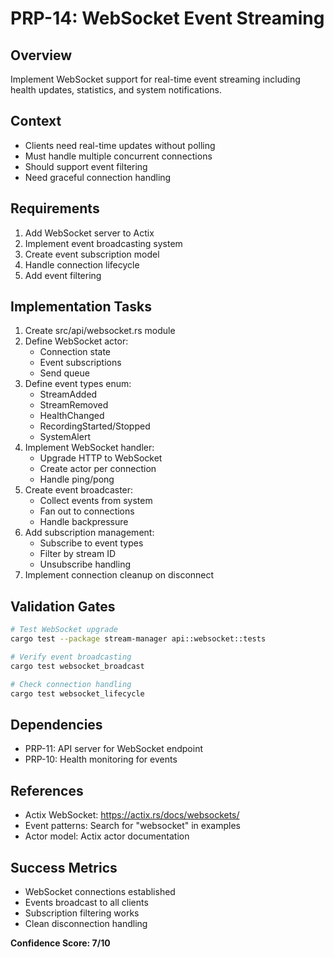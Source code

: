 # PRP-14: WebSocket Event Streaming

## Overview
Implement WebSocket support for real-time event streaming including health updates, statistics, and system notifications.

## Context
- Clients need real-time updates without polling
- Must handle multiple concurrent connections
- Should support event filtering
- Need graceful connection handling

## Requirements
1. Add WebSocket server to Actix
2. Implement event broadcasting system
3. Create event subscription model
4. Handle connection lifecycle
5. Add event filtering

## Implementation Tasks
1. Create src/api/websocket.rs module
2. Define WebSocket actor:
   - Connection state
   - Event subscriptions
   - Send queue
3. Define event types enum:
   - StreamAdded
   - StreamRemoved
   - HealthChanged
   - RecordingStarted/Stopped
   - SystemAlert
4. Implement WebSocket handler:
   - Upgrade HTTP to WebSocket
   - Create actor per connection
   - Handle ping/pong
5. Create event broadcaster:
   - Collect events from system
   - Fan out to connections
   - Handle backpressure
6. Add subscription management:
   - Subscribe to event types
   - Filter by stream ID
   - Unsubscribe handling
7. Implement connection cleanup on disconnect

## Validation Gates
```bash
# Test WebSocket upgrade
cargo test --package stream-manager api::websocket::tests

# Verify event broadcasting
cargo test websocket_broadcast

# Check connection handling
cargo test websocket_lifecycle
```

## Dependencies
- PRP-11: API server for WebSocket endpoint
- PRP-10: Health monitoring for events

## References
- Actix WebSocket: https://actix.rs/docs/websockets/
- Event patterns: Search for "websocket" in examples
- Actor model: Actix actor documentation

## Success Metrics
- WebSocket connections established
- Events broadcast to all clients
- Subscription filtering works
- Clean disconnection handling

**Confidence Score: 7/10**